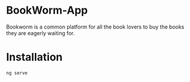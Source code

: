 # BookWorm-App
Bookworm is a common platform for all the book lovers to buy the books they are eagerly waiting for.  

# Installation
```bash
ng serve
```
